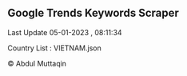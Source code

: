 

## Google Trends Keywords Scraper 
 
Last Update 05-01-2023 , 08:11:34

Country List :
VIETNAM.json



© Abdul Muttaqin 

